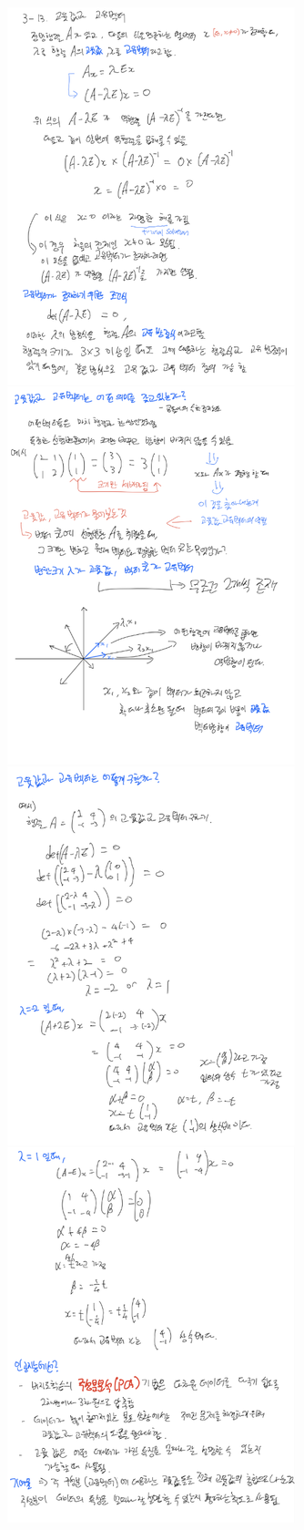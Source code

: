 <p align="center">
  <img width=700 alt="note" src="https://github.com/jasonheesanglee/theoretical_study/blob/main/Mathematics/data/3-13-Note-1.png">
  <img width=700 alt="note" src="https://github.com/jasonheesanglee/theoretical_study/blob/main/Mathematics/data/3-13-Note-2.png">
  <img width=700 alt="note" src="https://github.com/jasonheesanglee/theoretical_study/blob/main/Mathematics/data/3-13-Note-3.png">
  <img width=700 alt="note" src="https://github.com/jasonheesanglee/theoretical_study/blob/main/Mathematics/data/3-13-Note-4.png">
</p>

